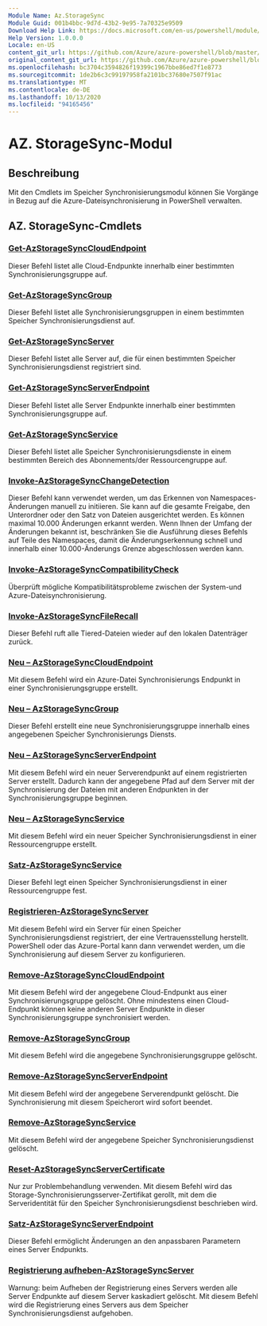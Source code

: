 ```yaml
---
Module Name: Az.StorageSync
Module Guid: 001b4bbc-9d7d-43b2-9e95-7a70325e9509
Download Help Link: https://docs.microsoft.com/en-us/powershell/module/az.storagesync
Help Version: 1.0.0.0
Locale: en-US
content_git_url: https://github.com/Azure/azure-powershell/blob/master/src/StorageSync/StorageSync/help/Az.StorageSync.md
original_content_git_url: https://github.com/Azure/azure-powershell/blob/master/src/StorageSync/StorageSync/help/Az.StorageSync.md
ms.openlocfilehash: bc3704c3594826f19399c1967bbe86ed7f1e8773
ms.sourcegitcommit: 1de2b6c3c99197958fa2101bc37680e7507f91ac
ms.translationtype: MT
ms.contentlocale: de-DE
ms.lasthandoff: 10/13/2020
ms.locfileid: "94165456"
---
```

# AZ. StorageSync-Modul
## Beschreibung
Mit den Cmdlets im Speicher Synchronisierungsmodul können Sie Vorgänge in Bezug auf die Azure-Dateisynchronisierung in PowerShell verwalten.

## AZ. StorageSync-Cmdlets
### [Get-AzStorageSyncCloudEndpoint](Get-AzStorageSyncCloudEndpoint.md)
Dieser Befehl listet alle Cloud-Endpunkte innerhalb einer bestimmten Synchronisierungsgruppe auf.

### [Get-AzStorageSyncGroup](Get-AzStorageSyncGroup.md)
Dieser Befehl listet alle Synchronisierungsgruppen in einem bestimmten Speicher Synchronisierungsdienst auf.

### [Get-AzStorageSyncServer](Get-AzStorageSyncServer.md)
Dieser Befehl listet alle Server auf, die für einen bestimmten Speicher Synchronisierungsdienst registriert sind.

### [Get-AzStorageSyncServerEndpoint](Get-AzStorageSyncServerEndpoint.md)
Dieser Befehl listet alle Server Endpunkte innerhalb einer bestimmten Synchronisierungsgruppe auf.

### [Get-AzStorageSyncService](Get-AzStorageSyncService.md)
Dieser Befehl listet alle Speicher Synchronisierungsdienste in einem bestimmten Bereich des Abonnements/der Ressourcengruppe auf.

### [Invoke-AzStorageSyncChangeDetection](Invoke-AzStorageSyncChangeDetection.md)
Dieser Befehl kann verwendet werden, um das Erkennen von Namespaces-Änderungen manuell zu initiieren. Sie kann auf die gesamte Freigabe, den Unterordner oder den Satz von Dateien ausgerichtet werden. Es können maximal 10.000 Änderungen erkannt werden. Wenn Ihnen der Umfang der Änderungen bekannt ist, beschränken Sie die Ausführung dieses Befehls auf Teile des Namespaces, damit die Änderungserkennung schnell und innerhalb einer 10.000-Änderungs Grenze abgeschlossen werden kann.

### [Invoke-AzStorageSyncCompatibilityCheck](Invoke-AzStorageSyncCompatibilityCheck.md)
Überprüft mögliche Kompatibilitätsprobleme zwischen der System-und Azure-Dateisynchronisierung.

### [Invoke-AzStorageSyncFileRecall](Invoke-AzStorageSyncFileRecall.md)
Dieser Befehl ruft alle Tiered-Dateien wieder auf den lokalen Datenträger zurück.

### [Neu – AzStorageSyncCloudEndpoint](New-AzStorageSyncCloudEndpoint.md)
Mit diesem Befehl wird ein Azure-Datei Synchronisierungs Endpunkt in einer Synchronisierungsgruppe erstellt.

### [Neu – AzStorageSyncGroup](New-AzStorageSyncGroup.md)
Dieser Befehl erstellt eine neue Synchronisierungsgruppe innerhalb eines angegebenen Speicher Synchronisierungs Diensts.

### [Neu – AzStorageSyncServerEndpoint](New-AzStorageSyncServerEndpoint.md)
Mit diesem Befehl wird ein neuer Serverendpunkt auf einem registrierten Server erstellt. Dadurch kann der angegebene Pfad auf dem Server mit der Synchronisierung der Dateien mit anderen Endpunkten in der Synchronisierungsgruppe beginnen.

### [Neu – AzStorageSyncService](New-AzStorageSyncService.md)
Mit diesem Befehl wird ein neuer Speicher Synchronisierungsdienst in einer Ressourcengruppe erstellt.

### [Satz-AzStorageSyncService](New-AzStorageSyncService.md)
Dieser Befehl legt einen Speicher Synchronisierungsdienst in einer Ressourcengruppe fest.

### [Registrieren-AzStorageSyncServer](Register-AzStorageSyncServer.md)
Mit diesem Befehl wird ein Server für einen Speicher Synchronisierungsdienst registriert, der eine Vertrauensstellung herstellt. PowerShell oder das Azure-Portal kann dann verwendet werden, um die Synchronisierung auf diesem Server zu konfigurieren.

### [Remove-AzStorageSyncCloudEndpoint](Remove-AzStorageSyncCloudEndpoint.md)
Mit diesem Befehl wird der angegebene Cloud-Endpunkt aus einer Synchronisierungsgruppe gelöscht. Ohne mindestens einen Cloud-Endpunkt können keine anderen Server Endpunkte in dieser Synchronisierungsgruppe synchronisiert werden.

### [Remove-AzStorageSyncGroup](Remove-AzStorageSyncGroup.md)
Mit diesem Befehl wird die angegebene Synchronisierungsgruppe gelöscht.

### [Remove-AzStorageSyncServerEndpoint](Remove-AzStorageSyncServerEndpoint.md)
Mit diesem Befehl wird der angegebene Serverendpunkt gelöscht. Die Synchronisierung mit diesem Speicherort wird sofort beendet.

### [Remove-AzStorageSyncService](Remove-AzStorageSyncService.md)
Mit diesem Befehl wird der angegebene Speicher Synchronisierungsdienst gelöscht.

### [Reset-AzStorageSyncServerCertificate](Reset-AzStorageSyncServerCertificate.md)
Nur zur Problembehandlung verwenden. Mit diesem Befehl wird das Storage-Synchronisierungsserver-Zertifikat gerollt, mit dem die Serveridentität für den Speicher Synchronisierungsdienst beschrieben wird.

### [Satz-AzStorageSyncServerEndpoint](Set-AzStorageSyncServerEndpoint.md)
Dieser Befehl ermöglicht Änderungen an den anpassbaren Parametern eines Server Endpunkts.

### [Registrierung aufheben-AzStorageSyncServer](Unregister-AzStorageSyncServer.md)
Warnung: beim Aufheben der Registrierung eines Servers werden alle Server Endpunkte auf diesem Server kaskadiert gelöscht. Mit diesem Befehl wird die Registrierung eines Servers aus dem Speicher Synchronisierungsdienst aufgehoben.

